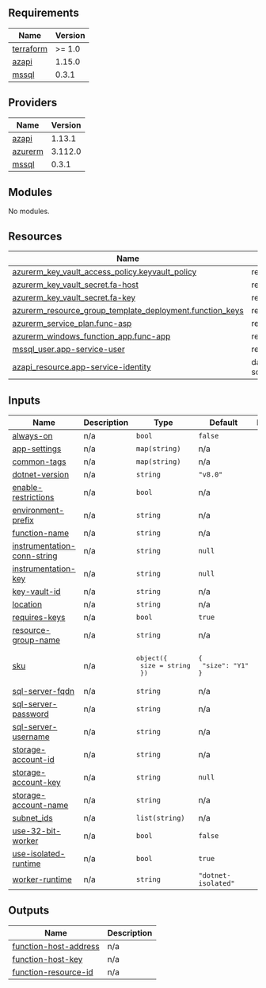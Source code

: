 <!-- BEGIN_TF_DOCS -->
## Requirements

| Name | Version |
|------|---------|
| <a name="requirement_terraform"></a> [terraform](#requirement\_terraform) | >= 1.0 |
| <a name="requirement_azapi"></a> [azapi](#requirement\_azapi) | 1.15.0 |
| <a name="requirement_mssql"></a> [mssql](#requirement\_mssql) | 0.3.1 |

## Providers

| Name | Version |
|------|---------|
| <a name="provider_azapi"></a> [azapi](#provider\_azapi) | 1.13.1 |
| <a name="provider_azurerm"></a> [azurerm](#provider\_azurerm) | 3.112.0 |
| <a name="provider_mssql"></a> [mssql](#provider\_mssql) | 0.3.1 |

## Modules

No modules.

## Resources

| Name | Type |
|------|------|
| [azurerm_key_vault_access_policy.keyvault_policy](https://registry.terraform.io/providers/hashicorp/azurerm/latest/docs/resources/key_vault_access_policy) | resource |
| [azurerm_key_vault_secret.fa-host](https://registry.terraform.io/providers/hashicorp/azurerm/latest/docs/resources/key_vault_secret) | resource |
| [azurerm_key_vault_secret.fa-key](https://registry.terraform.io/providers/hashicorp/azurerm/latest/docs/resources/key_vault_secret) | resource |
| [azurerm_resource_group_template_deployment.function_keys](https://registry.terraform.io/providers/hashicorp/azurerm/latest/docs/resources/resource_group_template_deployment) | resource |
| [azurerm_service_plan.func-asp](https://registry.terraform.io/providers/hashicorp/azurerm/latest/docs/resources/service_plan) | resource |
| [azurerm_windows_function_app.func-app](https://registry.terraform.io/providers/hashicorp/azurerm/latest/docs/resources/windows_function_app) | resource |
| [mssql_user.app-service-user](https://registry.terraform.io/providers/betr-io/mssql/0.3.1/docs/resources/user) | resource |
| [azapi_resource.app-service-identity](https://registry.terraform.io/providers/azure/azapi/1.15.0/docs/data-sources/resource) | data source |

## Inputs

| Name | Description | Type | Default | Required |
|------|-------------|------|---------|:--------:|
| <a name="input_always-on"></a> [always-on](#input\_always-on) | n/a | `bool` | `false` | no |
| <a name="input_app-settings"></a> [app-settings](#input\_app-settings) | n/a | `map(string)` | n/a | yes |
| <a name="input_common-tags"></a> [common-tags](#input\_common-tags) | n/a | `map(string)` | n/a | yes |
| <a name="input_dotnet-version"></a> [dotnet-version](#input\_dotnet-version) | n/a | `string` | `"v8.0"` | no |
| <a name="input_enable-restrictions"></a> [enable-restrictions](#input\_enable-restrictions) | n/a | `bool` | n/a | yes |
| <a name="input_environment-prefix"></a> [environment-prefix](#input\_environment-prefix) | n/a | `string` | n/a | yes |
| <a name="input_function-name"></a> [function-name](#input\_function-name) | n/a | `string` | n/a | yes |
| <a name="input_instrumentation-conn-string"></a> [instrumentation-conn-string](#input\_instrumentation-conn-string) | n/a | `string` | `null` | no |
| <a name="input_instrumentation-key"></a> [instrumentation-key](#input\_instrumentation-key) | n/a | `string` | `null` | no |
| <a name="input_key-vault-id"></a> [key-vault-id](#input\_key-vault-id) | n/a | `string` | n/a | yes |
| <a name="input_location"></a> [location](#input\_location) | n/a | `string` | n/a | yes |
| <a name="input_requires-keys"></a> [requires-keys](#input\_requires-keys) | n/a | `bool` | `true` | no |
| <a name="input_resource-group-name"></a> [resource-group-name](#input\_resource-group-name) | n/a | `string` | n/a | yes |
| <a name="input_sku"></a> [sku](#input\_sku) | n/a | <pre>object({<br>    size = string<br>  })</pre> | <pre>{<br>  "size": "Y1"<br>}</pre> | no |
| <a name="input_sql-server-fqdn"></a> [sql-server-fqdn](#input\_sql-server-fqdn) | n/a | `string` | n/a | yes |
| <a name="input_sql-server-password"></a> [sql-server-password](#input\_sql-server-password) | n/a | `string` | n/a | yes |
| <a name="input_sql-server-username"></a> [sql-server-username](#input\_sql-server-username) | n/a | `string` | n/a | yes |
| <a name="input_storage-account-id"></a> [storage-account-id](#input\_storage-account-id) | n/a | `string` | n/a | yes |
| <a name="input_storage-account-key"></a> [storage-account-key](#input\_storage-account-key) | n/a | `string` | `null` | no |
| <a name="input_storage-account-name"></a> [storage-account-name](#input\_storage-account-name) | n/a | `string` | n/a | yes |
| <a name="input_subnet_ids"></a> [subnet\_ids](#input\_subnet\_ids) | n/a | `list(string)` | n/a | yes |
| <a name="input_use-32-bit-worker"></a> [use-32-bit-worker](#input\_use-32-bit-worker) | n/a | `bool` | `false` | no |
| <a name="input_use-isolated-runtime"></a> [use-isolated-runtime](#input\_use-isolated-runtime) | n/a | `bool` | `true` | no |
| <a name="input_worker-runtime"></a> [worker-runtime](#input\_worker-runtime) | n/a | `string` | `"dotnet-isolated"` | no |

## Outputs

| Name | Description |
|------|-------------|
| <a name="output_function-host-address"></a> [function-host-address](#output\_function-host-address) | n/a |
| <a name="output_function-host-key"></a> [function-host-key](#output\_function-host-key) | n/a |
| <a name="output_function-resource-id"></a> [function-resource-id](#output\_function-resource-id) | n/a |
<!-- END_TF_DOCS -->